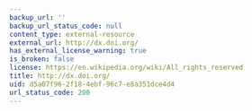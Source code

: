 ```yaml
---
backup_url: ''
backup_url_status_code: null
content_type: external-resource
external_url: http://dx.doi.org/
has_external_license_warning: true
is_broken: false
license: https://en.wikipedia.org/wiki/All_rights_reserved
title: http://dx.doi.org/
uid: d5a07f96-2f18-4ebf-96c7-e8a351dce4d4
url_status_code: 200
---
```

